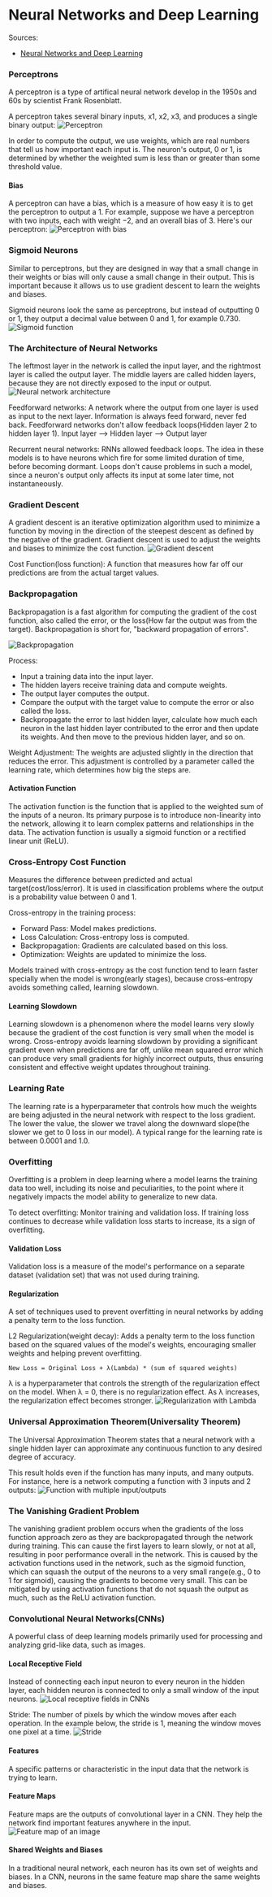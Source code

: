# Neural Networks and Deep Learning
Sources:
- [Neural Networks and Deep Learning](http://neuralnetworksanddeeplearning.com/)


### Perceptrons
A perceptron is a type of artifical neural network develop in the 1950s and 60s by scientist Frank Rosenblatt.

A perceptron takes several binary inputs, x1, x2, x3, and produces a single binary output:
![Perceptron](/images/perceptron.png)

In order to compute the output, we use weights, which are real numbers that tell us how important each input is. The neuron's output, 0 or 1, is determined by whether the weighted sum is less than or greater than some threshold value.

#### Bias
A perceptron can have a bias, which is a measure of how easy it is to get the perceptron to output a 1. For example, suppose we have a perceptron with two inputs, each with weight −2, and an overall bias of 3. Here's our perceptron:
![Perceptron with bias](/images/perceptron-wt-bias.png)

### Sigmoid Neurons
Similar to perceptrons, but they are designed in way that a small change in their weights or bias will only cause a small change in their output. This is important because it allows us to use gradient descent to learn the weights and biases.

Sigmoid neurons look the same as perceptrons, but instead of outputting 0 or 1, they output a decimal value between 0 and 1, for example 0.730.
![Sigmoid function](/images/sigmoid-fn.png)

### The Architecture of Neural Networks
The leftmost layer in the network is called the input layer, and the rightmost layer is called the output layer. The middle layers are called hidden layers, because they are not directly exposed to the input or output.
![Neural network architecture](/images/nn-arch.png)

Feedforward networks: A network where the output from one layer is used as input to the next layer. Information is always feed forward, never fed back. Feedforward networks don't allow feedback loops(Hidden layer 2 to hidden layer 1).
Input layer --> Hidden layer --> Output layer

Recurrent neural networks: RNNs allowed feedback loops. The idea in these models is to have neurons which fire for some limited duration of time, before becoming dormant. Loops don't cause problems in such a model, since a neuron's output only affects its input at some later time, not instantaneously.

### Gradient Descent
A gradient descent is an iterative optimization algorithm used to minimize a function by moving in the direction of the steepest descent as defined by the negative of the gradient. Gradient descent is used to adjust the weights and biases to minimize the cost function.
![Gradient descent](/images/gradient-descent.png)

Cost Function(loss function): A function that measures how far off our predictions are from the actual target values.

### Backpropagation
Backpropagation is a fast algorithm for computing the gradient of the cost function, also called the error, or the loss(How far the output was from the target). Backpropagation is short for, "backward propagation of errors".

![Backpropagation](https://editor.analyticsvidhya.com/uploads/18870backprop2.png)
    
Process:
- Input a training data into the input layer.
- The hidden layers receive training data and compute weights.
- The output layer computes the output.
- Compare the output with the target value to compute the error or also called the loss.
- Backpropagate the error to last hidden layer, calculate how much each neuron in the last hidden layer contributed to the error and then update its weights. And then move to the previous hidden layer, and so on.
        
Weight Adjustment: The weights are adjusted slightly in the direction that reduces the error. This adjustment is controlled by a parameter called the learning rate, which determines how big the steps are.

#### Activation Function
The activation function is the function that is applied to the weighted sum of the inputs of a neuron. Its primary purpose is to introduce non-linearity into the network, allowing it to learn complex patterns and relationships in the data. The activation function is usually a sigmoid function or a rectified linear unit (ReLU).

### Cross-Entropy Cost Function
Measures the difference between predicted and actual target(cost/loss/error). It is used in classification problems where the output is a probability value between 0 and 1.

Cross-entropy in the training process:
- Forward Pass: Model makes predictions.
- Loss Calculation: Cross-entropy loss is computed.
- Backpropagation: Gradients are calculated based on this loss.
- Optimization: Weights are updated to minimize the loss.

Models trained with cross-entropy as the cost function tend to learn faster specially when the model is wrong(early stages), because cross-entropy avoids something called, learning slowdown.

#### Learning Slowdown
Learning slowdown is a phenomenon where the model learns very slowly because the gradient of the cost function is very small when the model is wrong. Cross-entropy avoids learning slowdown by providing a significant gradient even when predictions are far off, unlike mean squared error which can produce very small gradients for highly incorrect outputs, thus ensuring consistent and effective weight updates throughout training.

### Learning Rate
The learning rate is a hyperparameter that controls how much the weights are being adjusted in the neural network with respect to the loss gradient. The lower the value, the slower we travel along the downward slope(the slower we get to 0 loss in our model). A typical range for the learning rate is between 0.0001 and 1.0.

### Overfitting
Overfitting is a problem in deep learning where a model learns the training data too well, including its noise and peculiarities, to the point where it negatively impacts the model ability to generalize to new data.

To detect overfitting:
Monitor training and validation loss. If training loss continues to decrease while validation loss starts to increase, its a sign of overfitting.

#### Validation Loss
Validation loss is a measure of the model's performance on a separate dataset (validation set) that was not used during training.

#### Regularization
A set of techniques used to prevent overfitting in neural networks by adding a penalty term to the loss function.

L2 Regularization(weight decay): Adds a penalty term to the loss function based on the squared values of the model's weights, encouraging smaller weights and helping prevent overfitting.

```
New Loss = Original Loss + λ(Lambda) * (sum of squared weights)
```
λ is a hyperparameter that controls the strength of the regularization effect on the model. When λ = 0, there is no regularization effect. As λ increases, the regularization effect becomes stronger.
![Regularization with Lambda](https://miro.medium.com/v2/resize:fit:1098/1*ODhXW4H9ZRTKTzXOAyStAg.png)

### Universal Approximation Theorem(Universality Theorem)
The Universal Approximation Theorem states that a neural network with a single hidden layer can approximate any continuous function to any desired degree of accuracy.

This result holds even if the function has many inputs, and many outputs. For instance, here is a network computing a function with 3 inputs and 2 outputs:
![Function with multiple input/outputs](/images/neural-fn-2.png)
 
### The Vanishing Gradient Problem
The vanishing gradient problem occurs when the gradients of the loss function approach zero as they are backpropagated through the network during training. This can cause the first layers to learn slowly, or not at all, resulting in poor performance overall in the network. This is caused by the activation functions used in the network, such as the sigmoid function, which can squash the output of the neurons to a very small range(e.g., 0 to 1 for sigmoid), causing the gradients to become very small. This can be mitigated by using activation functions that do not squash the output as much, such as the ReLU activation function.


### Convolutional Neural Networks(CNNs)
A powerful class of deep learning models primarily used for processing and analyzing grid-like data, such as images.

#### Local Receptive Field
Instead of connecting each input neuron to every neuron in the hidden layer, each hidden neuron is connected to only a small window of the input neurons.
![Local receptive fields in CNNs](http://neuralnetworksanddeeplearning.com/images/tikz43.png)

Stride: The number of pixels by which the window moves after each operation. In the example below, the stride is 1, meaning the window moves one pixel at a time.
![Stride](/images/stride-ex.png)

#### Features
A specific patterns or characteristic in the input data that the network is trying to learn.

#### Feature Maps
Feature maps are the outputs of convolutional layer in a CNN. They help the network find important features anywhere in the input.
![Feature map of an image](https://debuggercafe.com/wp-content/uploads/2020/04/layer_0-1536x1536.png)

#### Shared Weights and Biases
In a traditional neural network, each neuron has its own set of weights and biases. In a CNN, neurons in the same feature map share the same weights and biases.
